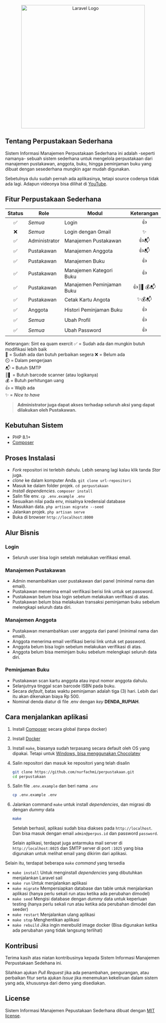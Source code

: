 <p align="center"><a href="https://laravel.com" target="_blank"><img src="https://raw.githubusercontent.com/laravel/art/master/logo-lockup/5%20SVG/2%20CMYK/1%20Full%20Color/laravel-logolockup-cmyk-red.svg" width="400" alt="Laravel Logo"></a></p>

## Tentang Perpustakaan Sederhana

Sistem Informasi Manajemen Perpustakaan Sederhana ini adalah -seperti namanya- sebuah sistem sederhana untuk mengelola perpustakaan dari manajemen pustakawan, anggota, buku, hingga peminjaman buku yang dibuat dengan sesederhana mungkin agar mudah digunakan.

Sebetulnya dulu sudah pernah ada aplikasinya, tetapi source codenya tidak ada lagi. Adapun videonya bisa dilihat di [YouTube](https://www.youtube.com/watch?v=Chu2aATRjKg).

## Fitur Perpustakaan Sederhana

| Status | Role          | Modul                     | Keterangan |
| :----: | ------------- | ------------------------- | :--------: |
|   ✅   | _Semua_       | Login                     |     👍     |
|   ❌   | _Semua_       | Login dengan Gmail        |     ✨     |
|   ✅   | Administrator | Manajemen Pustakawan      |    👍📬    |
|   ✅   | Pustakawan    | Manajemen Anggota         |    👍📬    |
|   ✅   | Pustakawan    | Manajemen Buku            |     👍     |
|   ✅   | Pustakawan    | Manajemen Kategori Buku   |     👍     |
|   ✅   | Pustakawan    | Manajemen Peminjaman Buku |  👍║▌💰📬  |
|   ✅   | Pustakawan    | Cetak Kartu Angota        |   ✨💰📬   |
|   ✅   | Anggota       | Histori Peminjaman Buku   |     👍     |
|   ✅   | _Semua_       | Ubah Profil               |     👍     |
|   ✅   | _Semua_       | Ubah Password             |     👍     |

Keterangan:
Sint ea quam exercit
✅ = Sudah ada dan mungkin butuh modifikasi lebih baik  
🔧 = Sudah ada dan butuh perbaikan segera
❌ = Belum ada  
⏲️ = Dalam pengerjaan  
📬 = Butuh SMTP  
║▌ = Butuh barcode scanner (atau logikanya)  
💰 = Butuh perhitungan uang  
👍 = Wajib ada  
✨ = _Nice to have_

> **Administrator juga dapat akses terhadap seluruh aksi yang dapat dilakukan oleh Pustakawan.**

## Kebutuhan Sistem

- PHP 8.1+
- [Composer](https://getcomposer.org)

## Proses Instalasi

- *Fork* repositori ini terlebih dahulu. Lebih senang lagi kalau klik tanda *Star* juga. 
- *clone* ke dalam komputer Anda. `git clone url-repositori`
- Masuk ke dalam folder projek. `cd perpustakaan`
- *Install dependencies*. `composer install`
- Salin file env. `cp .env.example .env`
- Sesuaikan nilai pada env, misalnya kredensial database
- Masukkan data. `php artisan migrate --seed`
- Jalankan projek. `php artisan serve`
- Buka di browser `http://localhost:8000`

## Alur Bisnis

### Login

-   Seluruh user bisa login setelah melakukan verifikasi email.

### Manajemen Pustakawan

-   Admin menambahkan user pustakawan dari panel (minimal nama dan email).
-   Pustakawan menerima email verifikasi berisi link untuk set password.
-   Pustakawan belum bisa login sebelum melakukan verifikasi di atas.
-   Pustakawan belum bisa melakukan transaksi peminjaman buku sebelum melengkapi seluruh data diri.

### Manajemen Anggota

-   Pustakawan menambahkan user anggota dari panel (minimal nama dan email).
-   Anggota menerima email verifikasi berisi link untuk set password.
-   Anggota belum bisa login sebelum melakukan verifikasi di atas.
-   Anggota belum bisa meminjam buku sebelum melengkapi seluruh data diri.

### Peminjaman Buku

-   Pustakawan scan kartu anggota atau input nomor anggota dahulu.
-   Selanjutnya tinggal scan barcode ISBN pada buku.
-   Secara _default_, batas waktu peminjaman adalah tiga (3) hari. Lebih dari itu akan dikenakan biaya Rp 500.
-   Nominal denda diatur di file .env dengan _key_ **DENDA_RUPIAH**.

## Cara menjalankan aplikasi
1. Install [Composer](https://getcomposer.org/doc/00-intro.md#installation-linux-unix-macos) secara global (tanpa docker)
2. Install [Docker](https://docs.docker.com/get-docker/)
3. Install `make`, biasanya sudah terpasang secara default oleh OS yang dipakai. Tetapi untuk [Windows, bisa menggunakan Chocolatey](https://stackoverflow.com/a/32127632)
4. Salin repositori dan masuk ke repositori yang telah disalin
    ```sh
    git clone https://github.com/nurfachmi/perpustakaan.git
    cd perpustakaan
    ```
5. Salin file `.env.example` dan beri nama `.env`
    ```sh
    cp .env.example .env
    ```
6. Jalankan command `make` untuk install *dependencies*, dan migrasi db dengan *dummy* data
    ```sh
    make
    ```
    Setelah berhasil, aplikasi sudah bisa diakses pada `http://localhost`. Dan bisa masuk dengan email `admin@perpus.id` dan password `password`.

    Selain aplikasi, terdapat juga antarmuka mail server di `http://localhost:8025` dan SMTP server di port `:1025` yang bisa digunakan untuk melihat email yang dikirim dari aplikasi.

Selain itu, terdapat beberapa `make` *command* yang tersedia
- `make install`
    Untuk menginstall *dependencies* yang dibutuhkan menjalankan Laravel sail
- `make run`
    Untuk menjalankan aplikasi
- `make migrate`
    Mempersiapkan database dan table untuk menjalankan aplikasi (hanya perlu sekali run atau ketika ada perubahan dimodel)
- `make seed`
    Mengisi database dengan *dummy* data untuk keperluan testing (hanya perlu sekali run atau ketika ada perubahan dimodel dan seeder)
- `make restart`
    Menjalankan ulang aplikasi
- `make stop`
    Menghentikan aplikasi
- `make rebuild`
    Jika ingin merebuild image docker (Bisa digunakan ketika ada perubahan yang tidak langsung terlihat)

## Kontribusi

Terima kasih atas niatan kontribusinya kepada Sistem Informasi Manajemen Perpustakaan Sedehana ini.

Silahkan ajukan _Pull Request_ jika ada penambahan, pengurangan, atau perbaikan fitur serta ajukan _Issue_ jika menemukan kekeliruan dalam sistem yang ada, khususnya dari demo yang disediakan.

## License

Sistem Informasi Manajemen Pepustakaan Sederhana dibuat dengan [MIT license](https://opensource.org/licenses/MIT).

